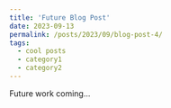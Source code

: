 ```yaml
---
title: 'Future Blog Post'
date: 2023-09-13
permalink: /posts/2023/09/blog-post-4/
tags:
  - cool posts
  - category1
  - category2
---
```


Future work coming...
